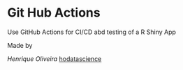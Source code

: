 # Git Hub Actions

Use GitHub Actions for CI/CD abd testing of a R Shiny App

Made by

*Henrique Oliveira*
[hodatascience](https://apps.hodatascience.com.br/)
